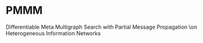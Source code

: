# PMMM
Differentiable Meta Multigraph Search with Partial Message Propagation \\on Heterogeneous Information Networks
